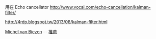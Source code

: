 
用在 Echo cancellator
http://www.vocal.com/echo-cancellation/kalman-filter/

http://4rdp.blogspot.tw/2013/08/kalman-filter.html 

[Michel van Biezen](https://www.youtube.com/watch?v=CaCcOwJPytQ&list=PLX2gX-ftPVXU3oUFNATxGXY90AULiqnWT) -- [推薦](https://www.facebook.com/groups/system.software2016/permalink/1161804050565765/)
